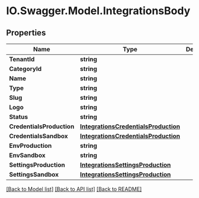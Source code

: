 # IO.Swagger.Model.IntegrationsBody
## Properties

Name | Type | Description | Notes
------------ | ------------- | ------------- | -------------
**TenantId** | **string** |  | [optional] 
**CategoryId** | **string** |  | 
**Name** | **string** |  | 
**Type** | **string** |  | [optional] 
**Slug** | **string** |  | 
**Logo** | **string** |  | [optional] 
**Status** | **string** |  | [optional] 
**CredentialsProduction** | [**IntegrationsCredentialsProduction**](IntegrationsCredentialsProduction.md) |  | [optional] 
**CredentialsSandbox** | [**IntegrationsCredentialsProduction**](IntegrationsCredentialsProduction.md) |  | [optional] 
**EnvProduction** | **string** |  | [optional] 
**EnvSandbox** | **string** |  | [optional] 
**SettingsProduction** | [**IntegrationsSettingsProduction**](IntegrationsSettingsProduction.md) |  | [optional] 
**SettingsSandbox** | [**IntegrationsSettingsProduction**](IntegrationsSettingsProduction.md) |  | [optional] 

[[Back to Model list]](../README.md#documentation-for-models) [[Back to API list]](../README.md#documentation-for-api-endpoints) [[Back to README]](../README.md)

